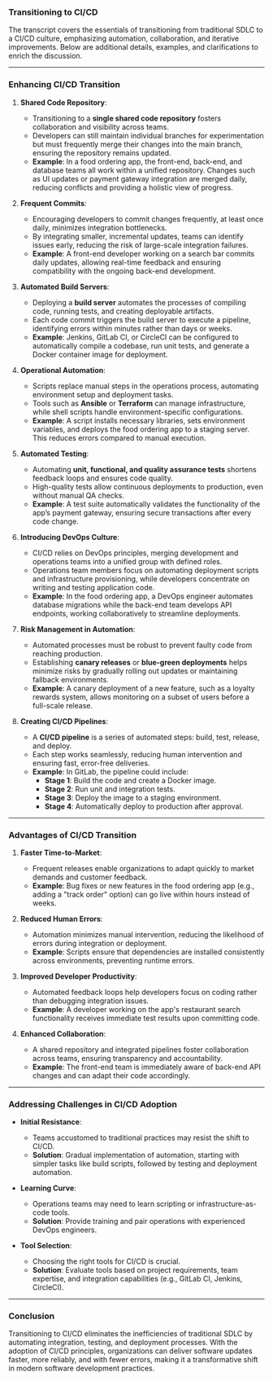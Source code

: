### Transitioning to CI/CD

The transcript covers the essentials of transitioning from traditional SDLC to a CI/CD culture, emphasizing automation, collaboration, and iterative improvements. Below are additional details, examples, and clarifications to enrich the discussion.

---

### **Enhancing CI/CD Transition**

1. **Shared Code Repository**:
   - Transitioning to a **single shared code repository** fosters collaboration and visibility across teams. 
   - Developers can still maintain individual branches for experimentation but must frequently merge their changes into the main branch, ensuring the repository remains updated.
   - **Example**: In a food ordering app, the front-end, back-end, and database teams all work within a unified repository. Changes such as UI updates or payment gateway integration are merged daily, reducing conflicts and providing a holistic view of progress.

2. **Frequent Commits**:
   - Encouraging developers to commit changes frequently, at least once daily, minimizes integration bottlenecks.
   - By integrating smaller, incremental updates, teams can identify issues early, reducing the risk of large-scale integration failures.
   - **Example**: A front-end developer working on a search bar commits daily updates, allowing real-time feedback and ensuring compatibility with the ongoing back-end development.

3. **Automated Build Servers**:
   - Deploying a **build server** automates the processes of compiling code, running tests, and creating deployable artifacts.
   - Each code commit triggers the build server to execute a pipeline, identifying errors within minutes rather than days or weeks.
   - **Example**: Jenkins, GitLab CI, or CircleCI can be configured to automatically compile a codebase, run unit tests, and generate a Docker container image for deployment.

4. **Operational Automation**:
   - Scripts replace manual steps in the operations process, automating environment setup and deployment tasks.
   - Tools such as **Ansible** or **Terraform** can manage infrastructure, while shell scripts handle environment-specific configurations.
   - **Example**: A script installs necessary libraries, sets environment variables, and deploys the food ordering app to a staging server. This reduces errors compared to manual execution.

5. **Automated Testing**:
   - Automating **unit, functional, and quality assurance tests** shortens feedback loops and ensures code quality.
   - High-quality tests allow continuous deployments to production, even without manual QA checks.
   - **Example**: A test suite automatically validates the functionality of the app’s payment gateway, ensuring secure transactions after every code change.

6. **Introducing DevOps Culture**:
   - CI/CD relies on DevOps principles, merging development and operations teams into a unified group with defined roles.
   - Operations team members focus on automating deployment scripts and infrastructure provisioning, while developers concentrate on writing and testing application code.
   - **Example**: In the food ordering app, a DevOps engineer automates database migrations while the back-end team develops API endpoints, working collaboratively to streamline deployments.

7. **Risk Management in Automation**:
   - Automated processes must be robust to prevent faulty code from reaching production.
   - Establishing **canary releases** or **blue-green deployments** helps minimize risks by gradually rolling out updates or maintaining fallback environments.
   - **Example**: A canary deployment of a new feature, such as a loyalty rewards system, allows monitoring on a subset of users before a full-scale release.

8. **Creating CI/CD Pipelines**:
   - A **CI/CD pipeline** is a series of automated steps: build, test, release, and deploy.
   - Each step works seamlessly, reducing human intervention and ensuring fast, error-free deliveries.
   - **Example**: In GitLab, the pipeline could include:
     - **Stage 1**: Build the code and create a Docker image.
     - **Stage 2**: Run unit and integration tests.
     - **Stage 3**: Deploy the image to a staging environment.
     - **Stage 4**: Automatically deploy to production after approval.

---

### **Advantages of CI/CD Transition**
1. **Faster Time-to-Market**:
   - Frequent releases enable organizations to adapt quickly to market demands and customer feedback.
   - **Example**: Bug fixes or new features in the food ordering app (e.g., adding a "track order" option) can go live within hours instead of weeks.

2. **Reduced Human Errors**:
   - Automation minimizes manual intervention, reducing the likelihood of errors during integration or deployment.
   - **Example**: Scripts ensure that dependencies are installed consistently across environments, preventing runtime errors.

3. **Improved Developer Productivity**:
   - Automated feedback loops help developers focus on coding rather than debugging integration issues.
   - **Example**: A developer working on the app's restaurant search functionality receives immediate test results upon committing code.

4. **Enhanced Collaboration**:
   - A shared repository and integrated pipelines foster collaboration across teams, ensuring transparency and accountability.
   - **Example**: The front-end team is immediately aware of back-end API changes and can adapt their code accordingly.

---

### **Addressing Challenges in CI/CD Adoption**
- **Initial Resistance**:
  - Teams accustomed to traditional practices may resist the shift to CI/CD.
  - **Solution**: Gradual implementation of automation, starting with simpler tasks like build scripts, followed by testing and deployment automation.

- **Learning Curve**:
  - Operations teams may need to learn scripting or infrastructure-as-code tools.
  - **Solution**: Provide training and pair operations with experienced DevOps engineers.

- **Tool Selection**:
  - Choosing the right tools for CI/CD is crucial.
  - **Solution**: Evaluate tools based on project requirements, team expertise, and integration capabilities (e.g., GitLab CI, Jenkins, CircleCI).

---

### **Conclusion**
Transitioning to CI/CD eliminates the inefficiencies of traditional SDLC by automating integration, testing, and deployment processes. With the adoption of CI/CD principles, organizations can deliver software updates faster, more reliably, and with fewer errors, making it a transformative shift in modern software development practices.